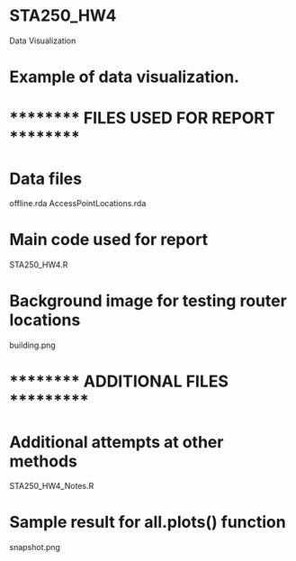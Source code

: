 STA250_HW4
==========

Data Visualization

# Example of data visualization.

# ******** FILES USED FOR REPORT ********

# Data files
offline.rda
AccessPointLocations.rda

# Main code used for report
STA250_HW4.R

# Background image for testing router locations
building.png

# ******** ADDITIONAL FILES *********

# Additional attempts at other methods
STA250_HW4_Notes.R

# Sample result for all.plots() function
snapshot.png

